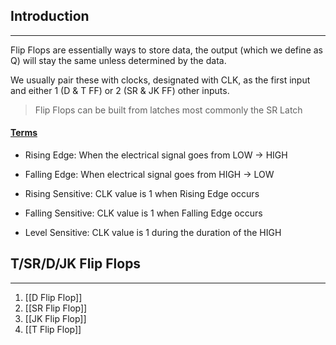 ## Introduction
---
Flip Flops are essentially ways to store data, the output (which we define as Q) will stay the same unless determined by the data.

We usually pair these with clocks, designated with CLK, as the first input and either 1 (D & T FF) or 2 (SR & JK FF) other inputs.

> Flip Flops can be built from latches most commonly the SR Latch

#### <u>Terms</u>
- Rising Edge: When the electrical signal goes from LOW -> HIGH
- Falling Edge: When electrical signal goes from HIGH -> LOW

- Rising Sensitive: CLK value is 1 when Rising Edge occurs
- Falling Sensitive: CLK value is 1 when Falling Edge occurs
- Level Sensitive: CLK value is 1 during the duration of the HIGH

## T/SR/D/JK Flip Flops
---
1. [[D Flip Flop]]
2. [[SR Flip Flop]]
3. [[JK Flip Flop]]
4. [[T Flip Flop]]
